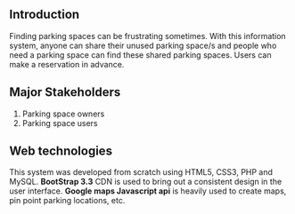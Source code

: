 ## Introduction

Finding parking spaces can be frustrating sometimes. With this information system, anyone can share their unused parking space/s and people who need a parking space can find these shared parking spaces. Users can make a reservation in advance.

## Major Stakeholders

  1. Parking space owners
  2. Parking space users

## Web technologies

This system was developed from scratch using HTML5, CSS3, PHP and MySQL. **BootStrap 3.3** CDN is used to bring out a consistent design in the user interface. **Google maps Javascript api** is heavily used to create maps, pin point parking locations, etc. 

